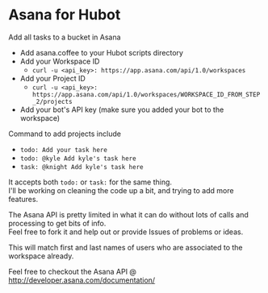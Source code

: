 Asana for Hubot
===============

Add all tasks to a bucket in Asana

* Add asana.coffee to your Hubot scripts directory
* Add your Workspace ID 
  * `curl -u <api_key>: https://app.asana.com/api/1.0/workspaces`
* Add your Project ID
  * `curl -u <api_key>: https://app.asana.com/api/1.0/workspaces/WORKSPACE_ID_FROM_STEP_2/projects`
* Add your bot's API key (make sure you added your bot to the workspace)

Command to add projects include

* `todo: Add your task here`
* `todo: @kyle Add kyle's task here`
* `task: @knight Add kyle's task here`

It accepts both `todo:` or `task:` for the same thing.  
I'll be working on cleaning the code up a bit, and trying to add more features.

The Asana API is pretty limited in what it can do without lots of calls and processing to get bits of info.  
Feel free to fork it and help out or provide Issues of problems or ideas.

This will match first and last names of users who are associated to the workspace already.

Feel free to checkout the Asana API @ http://developer.asana.com/documentation/